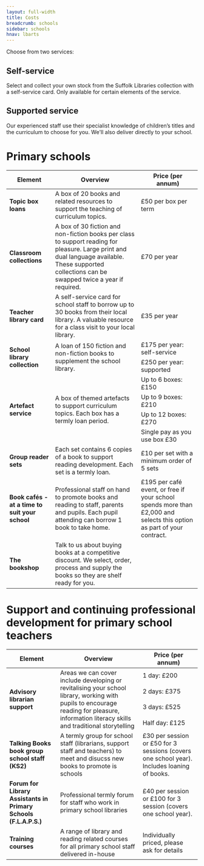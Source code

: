 ```yaml
---
layout: full-width
title: Costs
breadcrumb: schools
sidebar: schools
hnav: lbarts
---
```

<p>Choose from two services:</p>

<h2>Self-service</h2>
Select and collect your own stock from the Suffolk Libraries collection with a self-service card. Only available for certain elements of the service.

<h2>Supported service</h2>
Our experienced staff use their specialist knowledge of children’s titles and the curriculum to choose for you. We'll also deliver directly to your school.

<h1>Primary schools</h1>
<table class="pure-table">
<thead>
<tr>
<th>Element</th>
<th>Overview</th>
<th>Price (per annum)</th>
</tr>
</thead>
<tbody>
<tr>
<td><strong>Topic box loans</strong></td>
<td>A box of 20 books and related resources to support the teaching of curriculum topics.</td>
<td>£50 per box per term</td>
</tr>
<tr>
<td><strong>Classroom collections</strong></td>
<td>A box of 30 fiction and non-fiction books per class to support reading for pleasure. Large print and dual language available. These supported collections can be swapped twice a year if required.</td>
<td>£70 per year</td>
</tr>
<tr>
<td><strong>Teacher library card</strong></td>
<td>A self-service card for school staff to borrow up to 30 books from their local library. A valuable resource for a class visit to your local library.</td>
<td>£35 per year</td>
</tr>
<tr>
<td rowspan="2"><strong>School library collection</strong></td>
<td rowspan="2">A loan of 150 fiction and non-fiction books to supplement the school library.</td>
<td>£175 per year: self-service</td>
</tr>
<tr>
<td>£250 per year: supported</td>
</tr>
<tr>
<td rowspan="4"><strong>Artefact service</strong></td>
<td rowspan="4">A box of themed artefacts to support curriculum topics. Each box has a termly loan period.</td>
<td>Up to 6 boxes: £150</td>
</tr>
<tr>
<td>Up to 9 boxes: £210</td>
</tr>
<td>Up to 12 boxes: £270</td>
</tr>
<tr>
<td>Single pay as you use box £30</td>
</tr>
<tr>
<td><strong>Group reader sets</strong></td>
<td>Each set contains 6 copies of a book to support reading development. Each set is a termly loan.</td>
<td>£10 per set with a minimum order of 5 sets</td>
<tr>
<td><strong>Book cafés - at a time to suit your school</strong></td>
<td>Professional staff on hand to promote books and reading to staff, parents and pupils. Each pupil attending can borrow 1 book to take home.</td>
<td>£195 per café event, or free if your school spends more than £2,000 and selects this option as part of your contract.</td>
</tr>
<tr>
<td><strong>The bookshop</strong></td>
<td>Talk to us about buying books at a competitive discount. We select, order, process and supply the books so they are shelf ready for you.</td>
<td></td>
</tr>
</tbody>
</table>

<h1>Support and continuing professional development for primary school teachers</h1>
<table class="pure-table">
<thead>
<tr>
<th>Element</th>
<th>Overview</th>
<th>Price (per annum)</th>
</tr>
</thead>
<tbody>
<tr>
<td rowspan="4"><strong>Advisory librarian support</strong></td>
<td rowspan="4">Areas we can cover include developing or revitalising your school library, working with pupils to encourage reading for pleasure, information literacy skills and traditional storytelling</td>
<td>1 day: £200</td>
</tr>
<tr>
<td>2 days: £375</td>
</tr>
<td>3 days: £525</td>
</tr>
<tr>
<td>Half day: £125</td>
</tr>
<tr>
<td><strong>Talking Books book group school staff (KS2)</strong></td>
<td>A termly group for school staff (librarians, support staff and teachers) to meet and disucss new books to promote is schools</td>
<td>£30 per session or £50 for 3 sessions (covers one school year). Includes loaning of books.</td>
</tr>
<tr>
<td><strong>Forum for Library Assistants in Primary Schools (F.L.A.P.S.)</strong></td>
<td>Professional termly forum for staff who work in primary school libraries</td>
<td>£40 per session or £100 for 3 session (covers one school year).</td>
</tr>
<tr>
<td><strong>Training courses</strong></td>
<td>A range of library and reading related courses for all primary school staff delivered in-house</td>
<td>Individually priced, please ask for details</td>
</tr>
</tbody>
</table>
